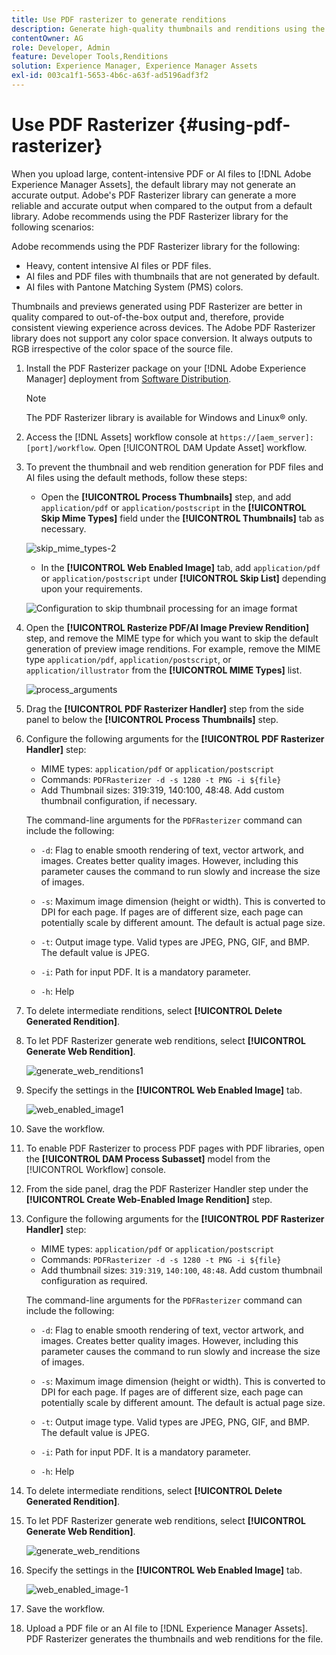 ```yaml
---
title: Use PDF rasterizer to generate renditions
description: Generate high-quality thumbnails and renditions using the Adobe PDF Rasterizer library.
contentOwner: AG
role: Developer, Admin
feature: Developer Tools,Renditions
solution: Experience Manager, Experience Manager Assets
exl-id: 003ca1f1-5653-4b6c-a63f-ad5196adf3f2
---
```

# Use PDF Rasterizer {#using-pdf-rasterizer}

When you upload large, content-intensive PDF or AI files to [!DNL Adobe Experience Manager Assets], the default library may not generate an accurate output. Adobe's PDF Rasterizer library can generate a more reliable and accurate output when compared to the output from a default library. Adobe recommends using the PDF Rasterizer library for the following scenarios:

Adobe recommends using the PDF Rasterizer library for the following:

* Heavy, content intensive AI files or PDF files.
* AI files and PDF files with thumbnails that are not generated by default.
* AI files with Pantone Matching System (PMS) colors.

Thumbnails and previews generated using PDF Rasterizer are better in quality compared to out-of-the-box output and, therefore, provide consistent viewing experience across devices. The Adobe PDF Rasterizer library does not support any color space conversion. It always outputs to RGB irrespective of the color space of the source file.

1. Install the PDF Rasterizer package on your [!DNL Adobe Experience Manager] deployment from [Software Distribution](https://experience.adobe.com/#/downloads/content/software-distribution/en/aem.html?package=/content/software-distribution/en/details.html/content/dam/aem/public/adobe/packages/cq650/product/assets/aem-assets-pdf-rasterizer-pkg-4.6.zip).

   >[!NOTE]
   >
   >The PDF Rasterizer library is available for Windows and Linux&reg; only.

1. Access the [!DNL Assets] workflow console at `https://[aem_server]:[port]/workflow`. Open [!UICONTROL DAM Update Asset] workflow.

1. To prevent the thumbnail and web rendition generation for PDF files and AI files using the default methods, follow these steps:

    * Open the **[!UICONTROL Process Thumbnails]** step, and add `application/pdf` or `application/postscript` in the **[!UICONTROL Skip Mime Types]** field under the **[!UICONTROL Thumbnails]** tab as necessary.

   ![skip_mime_types-2](assets/skip_mime_types-2.png)

    * In the **[!UICONTROL Web Enabled Image]** tab, add `application/pdf` or `application/postscript` under **[!UICONTROL Skip List]** depending upon your requirements.

   ![Configuration to skip thumbnail processing for an image format](assets/web_enabled_imageskiplist.png)

1. Open the **[!UICONTROL Rasterize PDF/AI Image Preview Rendition]** step, and remove the MIME type for which you want to skip the default generation of preview image renditions. For example, remove the MIME type `application/pdf`, `application/postscript`, or `application/illustrator` from the **[!UICONTROL MIME Types]** list.

   ![process_arguments](assets/process_arguments.png)

1. Drag the **[!UICONTROL PDF Rasterizer Handler]** step from the side panel to below the **[!UICONTROL Process Thumbnails]** step.
1. Configure the following arguments for the **[!UICONTROL PDF Rasterizer Handler]** step:

    * MIME types: `application/pdf` or `application/postscript`
    * Commands: `PDFRasterizer -d -s 1280 -t PNG -i ${file}`
    * Add Thumbnail sizes: 319:319, 140:100, 48:48. Add custom thumbnail configuration, if necessary.

   The command-line arguments for the `PDFRasterizer` command can include the following:

   * `-d`: Flag to enable smooth rendering of text, vector artwork, and images. Creates better quality images. However, including this parameter causes the command to run slowly and increase the size of images.

   * `-s`: Maximum image dimension (height or width). This is converted to DPI for each page. If pages are of different size, each page can potentially scale by different amount. The default is actual page size.

   * `-t`: Output image type. Valid types are JPEG, PNG, GIF, and BMP. The default value is JPEG.

   * `-i`: Path for input PDF. It is a mandatory parameter.

   * `-h`: Help

1. To delete intermediate renditions, select **[!UICONTROL Delete Generated Rendition]**.
1. To let PDF Rasterizer generate web renditions, select **[!UICONTROL Generate Web Rendition]**.

   ![generate_web_renditions1](assets/generate_web_renditions1.png)

1. Specify the settings in the **[!UICONTROL Web Enabled Image]** tab.

   ![web_enabled_image1](assets/web_enabled_image1.png)

1. Save the workflow.
1. To enable PDF Rasterizer to process PDF pages with PDF libraries, open the **[!UICONTROL DAM Process Subasset]** model from the [!UICONTROL Workflow] console.
1. From the side panel, drag the PDF Rasterizer Handler step under the **[!UICONTROL Create Web-Enabled Image Rendition]** step.
1. Configure the following arguments for the **[!UICONTROL PDF Rasterizer Handler]** step:

    * MIME types: `application/pdf` or `application/postscript`
    * Commands: `PDFRasterizer -d -s 1280 -t PNG -i ${file}`
    * Add thumbnail sizes: `319:319`, `140:100`, `48:48`. Add custom thumbnail configuration as required.

   The command-line arguments for the `PDFRasterizer` command can include the following:

   * `-d`: Flag to enable smooth rendering of text, vector artwork, and images. Creates better quality images. However, including this parameter causes the command to run slowly and increase the size of images.

   * `-s`: Maximum image dimension (height or width). This is converted to DPI for each page. If pages are of different size, each page can potentially scale by different amount. The default is actual page size.

   * `-t`: Output image type. Valid types are JPEG, PNG, GIF, and BMP. The default value is JPEG.

   * `-i`: Path for input PDF. It is a mandatory parameter.

   * `-h`: Help

1. To delete intermediate renditions, select **[!UICONTROL Delete Generated Rendition]**.
1. To let PDF Rasterizer generate web renditions, select **[!UICONTROL Generate Web Rendition]**.

   ![generate_web_renditions](assets/generate_web_renditions.png)

1. Specify the settings in the **[!UICONTROL Web Enabled Image]** tab.

   ![web_enabled_image-1](assets/web_enabled_image-1.png)

1. Save the workflow.
1. Upload a PDF file or an AI file to [!DNL Experience Manager Assets]. PDF Rasterizer generates the thumbnails and web renditions for the file.
